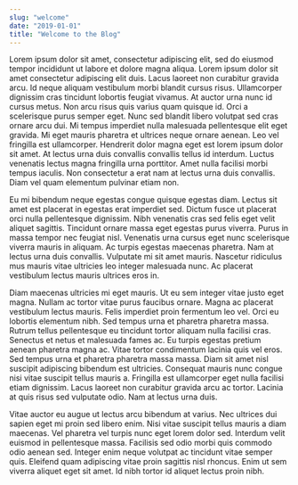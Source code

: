 ```yaml
---
slug: "welcome"
date: "2019-01-01"
title: "Welcome to the Blog"
---
```


Lorem ipsum dolor sit amet, consectetur adipiscing elit, sed do eiusmod tempor incididunt ut labore et dolore magna aliqua. Lorem ipsum dolor sit amet consectetur adipiscing elit duis. Lacus laoreet non curabitur gravida arcu. Id neque aliquam vestibulum morbi blandit cursus risus. Ullamcorper dignissim cras tincidunt lobortis feugiat vivamus. At auctor urna nunc id cursus metus. Non arcu risus quis varius quam quisque id. Orci a scelerisque purus semper eget. Nunc sed blandit libero volutpat sed cras ornare arcu dui. Mi tempus imperdiet nulla malesuada pellentesque elit eget gravida. Mi eget mauris pharetra et ultrices neque ornare aenean. Leo vel fringilla est ullamcorper. Hendrerit dolor magna eget est lorem ipsum dolor sit amet. At lectus urna duis convallis convallis tellus id interdum. Luctus venenatis lectus magna fringilla urna porttitor. Amet nulla facilisi morbi tempus iaculis. Non consectetur a erat nam at lectus urna duis convallis. Diam vel quam elementum pulvinar etiam non.

Eu mi bibendum neque egestas congue quisque egestas diam. Lectus sit amet est placerat in egestas erat imperdiet sed. Dictum fusce ut placerat orci nulla pellentesque dignissim. Nibh venenatis cras sed felis eget velit aliquet sagittis. Tincidunt ornare massa eget egestas purus viverra. Purus in massa tempor nec feugiat nisl. Venenatis urna cursus eget nunc scelerisque viverra mauris in aliquam. Ac turpis egestas maecenas pharetra. Nam at lectus urna duis convallis. Vulputate mi sit amet mauris. Nascetur ridiculus mus mauris vitae ultricies leo integer malesuada nunc. Ac placerat vestibulum lectus mauris ultrices eros in.

Diam maecenas ultricies mi eget mauris. Ut eu sem integer vitae justo eget magna. Nullam ac tortor vitae purus faucibus ornare. Magna ac placerat vestibulum lectus mauris. Felis imperdiet proin fermentum leo vel. Orci eu lobortis elementum nibh. Sed tempus urna et pharetra pharetra massa. Rutrum tellus pellentesque eu tincidunt tortor aliquam nulla facilisi cras. Senectus et netus et malesuada fames ac. Eu turpis egestas pretium aenean pharetra magna ac. Vitae tortor condimentum lacinia quis vel eros. Sed tempus urna et pharetra pharetra massa massa. Diam sit amet nisl suscipit adipiscing bibendum est ultricies. Consequat mauris nunc congue nisi vitae suscipit tellus mauris a. Fringilla est ullamcorper eget nulla facilisi etiam dignissim. Lacus laoreet non curabitur gravida arcu ac tortor. Lacinia at quis risus sed vulputate odio. Nam at lectus urna duis.

Vitae auctor eu augue ut lectus arcu bibendum at varius. Nec ultrices dui sapien eget mi proin sed libero enim. Nisi vitae suscipit tellus mauris a diam maecenas. Vel pharetra vel turpis nunc eget lorem dolor sed. Interdum velit euismod in pellentesque massa. Facilisis sed odio morbi quis commodo odio aenean sed. Integer enim neque volutpat ac tincidunt vitae semper quis. Eleifend quam adipiscing vitae proin sagittis nisl rhoncus. Enim ut sem viverra aliquet eget sit amet. Id nibh tortor id aliquet lectus proin nibh.
